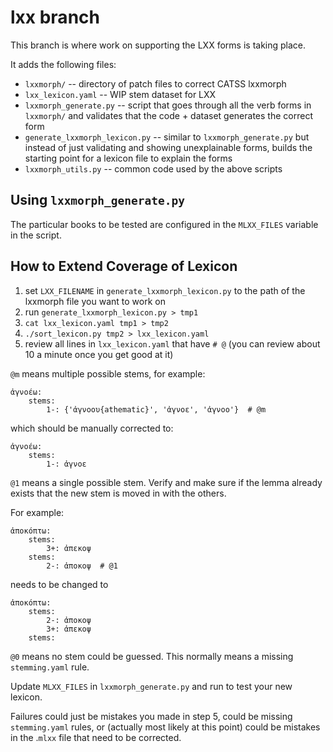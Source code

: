 # lxx branch

This branch is where work on supporting the LXX forms is taking place.

It adds the following files:


* `lxxmorph/` -- directory of patch files to correct CATSS lxxmorph
* `lxx_lexicon.yaml` -- WIP stem dataset for LXX
* `lxxmorph_generate.py` -- script that goes through all the verb forms in `lxxmorph/` and validates that the code + dataset generates the correct form
* `generate_lxxmorph_lexicon.py` -- similar to `lxxmorph_generate.py` but instead of just validating and showing unexplainable forms, builds the starting point for a lexicon file to explain the forms
* `lxxmorph_utils.py` -- common code used by the above scripts


## Using `lxxmorph_generate.py`

The particular books to be tested are configured in the `MLXX_FILES` variable in the script.


## How to Extend Coverage of Lexicon

1. set `LXX_FILENAME` in `generate_lxxmorph_lexicon.py` to the path of the lxxmorph file you want to work on
2. run `generate_lxxmorph_lexicon.py > tmp1`
3. `cat lxx_lexicon.yaml tmp1 > tmp2`
4. `./sort_lexicon.py tmp2 > lxx_lexicon.yaml`
5. review all lines in `lxx_lexicon.yaml` that have `# @` (you can review about 10 a minute once you get good at it)

`@m` means multiple possible stems, for example:

```
ἀγνοέω:
    stems:
        1-: {'ἀγνοου{athematic}', 'ἀγνοε', 'ἀγνοο'}  # @m
```

which should be manually corrected to:

```
ἀγνοέω:
    stems:
        1-: ἀγνοε
```

`@1` means a single possible stem. Verify and make sure if the lemma already exists that the new stem is moved in with the others.

For example:

```
ἀποκόπτω:
    stems:
        3+: ἀπεκοψ
    stems:
        2-: ἀποκοψ  # @1
```

needs to be changed to

```
ἀποκόπτω:
    stems:
        2-: ἀποκοψ
        3+: ἀπεκοψ
    stems:
```

`@0` means no stem could be guessed. This normally means a missing `stemming.yaml` rule.

Update `MLXX_FILES` in `lxxmorph_generate.py` and run to test your new lexicon.

Failures could just be mistakes you made in step 5, could be missing `stemming.yaml` rules, or (actually most likely at this point) could be mistakes in the .`mlxx` file that need to be corrected.
